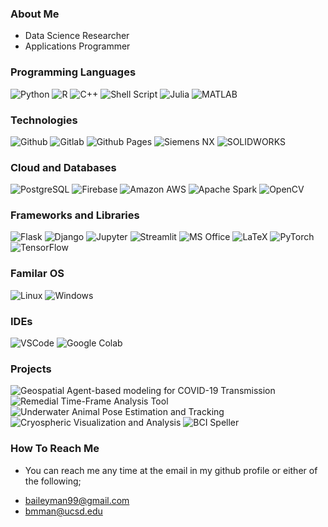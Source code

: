 ### About Me
* Data Science Researcher
* Applications Programmer

### Programming Languages 

![Python](https://img.shields.io/badge/Python-FFD43B?style=for-the-badge&logo=python&logoColor=blue)
![R](https://img.shields.io/badge/R-276DC3?style=for-the-badge&logo=r&logoColor=white)
![C++](https://img.shields.io/badge/C%2B%2B-00599C?style=for-the-badge&logo=c%2B%2B&logoColor=white)
![Shell Script](https://img.shields.io/badge/Shell_Script-121011?style=for-the-badge&logo=gnu-bash&logoColor=white)
![Julia](https://img.shields.io/badge/Julia-9558B2?style=for-the-badge&logo=julia&logoColor=white)
![MATLAB](https://img.shields.io/badge/mathworks-MATLAB-blue)

### Technologies 

![Github](https://img.shields.io/badge/GitHub-100000?style=for-the-badge&logo=github&logoColor=white)
![Gitlab](https://img.shields.io/badge/GitLab-330F63?style=for-the-badge&logo=gitlab&logoColor=white)
![Github Pages](https://img.shields.io/badge/GitHub%20Pages-222222?style=for-the-badge&logo=GitHub%20Pages&logoColor=white)
![Siemens NX](https://img.shields.io/badge/Siemens-NX-red)
![SOLIDWORKS](https://img.shields.io/badge/ds-SOLIDWORKS-blue)

### Cloud and Databases

![PostgreSQL](https://img.shields.io/badge/PostgreSQL-316192?style=for-the-badge&logo=postgresql&logoColor=white)
![Firebase](https://img.shields.io/badge/firebase-ffca28?style=for-the-badge&logo=firebase&logoColor=black)
![Amazon AWS](https://img.shields.io/badge/Amazon_AWS-FF9900?style=for-the-badge&logo=amazonaws&logoColor=white)
![Apache Spark](https://img.shields.io/badge/Apache_Spark-FFFFFF?style=for-the-badge&logo=apachespark&logoColor=#E35A16)
![OpenCV](https://img.shields.io/badge/OpenCV-27338e?style=for-the-badge&logo=OpenCV&logoColor=white)

### Frameworks and Libraries

![Flask](https://img.shields.io/badge/Flask-000000?style=for-the-badge&logo=flask&logoColor=white)
![Django](https://img.shields.io/badge/Django-092E20?style=for-the-badge&logo=django&logoColor=green)
![Jupyter](https://img.shields.io/badge/Jupyter-F37626.svg?&style=for-the-badge&logo=Jupyter&logoColor=white)
![Streamlit](https://img.shields.io/badge/Streamlit-FF4B4B?style=for-the-badge&logo=Streamlit&logoColor=white)
![MS Office](https://img.shields.io/badge/Microsoft_Office-D83B01?style=for-the-badge&logo=microsoft-office&logoColor=white)
![LaTeX](https://img.shields.io/badge/LaTeX-47A141?style=for-the-badge&logo=LaTeX&logoColor=white)
![PyTorch](https://img.shields.io/badge/PyTorch-EE4C2C?style=for-the-badge&logo=PyTorch&logoColor=white)
![TensorFlow](https://img.shields.io/badge/TensorFlow-FF6F00?style=for-the-badge&logo=TensorFlow&logoColor=white)

### Familar OS

![Linux](https://img.shields.io/badge/Linux-FCC624?style=for-the-badge&logo=linux&logoColor=black)
![Windows](https://img.shields.io/badge/Windows-0078D6?style=for-the-badge&logo=windows&logoColor=white)

### IDEs

![VSCode](https://img.shields.io/badge/VSCode-0078D4?style=for-the-badge&logo=visual%20studio%20code&logoColor=white)
![Google Colab](https://img.shields.io/badge/Colab-F9AB00?style=for-the-badge&logo=googlecolab&color=525252)

### Projects

![Geospatial Agent-based modeling for COVID-19 Transmission](https://img.shields.io/badge/-GeoACT-orange)
![Remedial Time-Frame Analysis Tool](https://img.shields.io/badge/-RTF-red)
![Underwater Animal Pose Estimation and Tracking](https://img.shields.io/badge/-UAPET-darkblue)
![Cryospheric Visualization and Analysis](https://img.shields.io/badge/-CVA-lightblue)
![BCI Speller](https://img.shields.io/badge/-BCIS-green)

### How To Reach Me
* You can reach me any time at the email in my github profile or either of the following;
- baileyman99@gmail.com
- bmman@ucsd.edu
